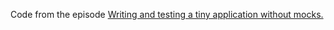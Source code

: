 Code from the episode [Writing and testing a tiny application without
mocks.](https://youtu.be/DowzqlHr67k)
